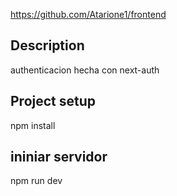 https://github.com/Atarione1/frontend
## Description

authenticacion hecha con next-auth

## Project setup

npm install

## ininiar servidor

npm run dev

